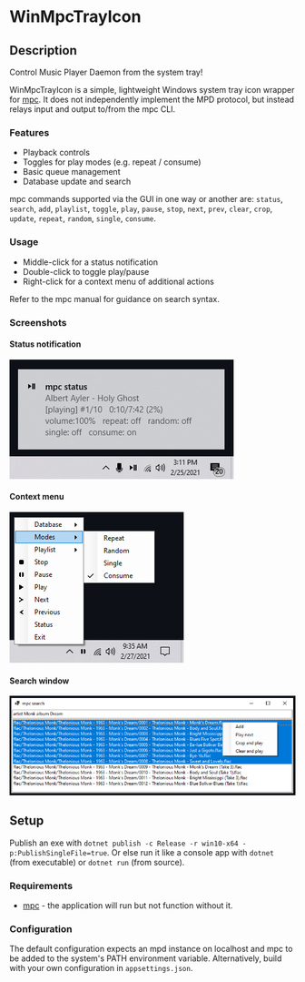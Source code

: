 # WinMpcTrayIcon

## Description
Control Music Player Daemon from the system tray!

WinMpcTrayIcon is a simple, lightweight Windows system tray icon wrapper for [mpc](https://musicpd.org/doc/mpc/html/). It does not independently implement the MPD protocol, but instead relays input and output to/from the mpc CLI.

### Features

* Playback controls
* Toggles for play modes (e.g. repeat / consume)
* Basic queue management
* Database update and search

mpc commands supported via the GUI in one way or another are: `status`, `search`, `add`, `playlist`, `toggle`, `play`, `pause`, `stop`, `next`, `prev`, `clear`, `crop`, `update`, `repeat`, `random`, `single`, `consume`.

### Usage

* Middle-click for a status notification
* Double-click to toggle play/pause
* Right-click for a context menu of additional actions

Refer to the mpc manual for guidance on search syntax.

### Screenshots

#### Status notification
![Status tooltip](https://github.com/clkmsc/WinMpcTrayIcon/blob/master/images/1.png?raw=true)

#### Context menu
![Context menu](https://github.com/clkmsc/WinMpcTrayIcon/blob/master/images/2.png?raw=true)

#### Search window
![Search](https://github.com/clkmsc/WinMpcTrayIcon/blob/master/images/3.png?raw=true)

## Setup

Publish an exe with `dotnet publish -c Release -r win10-x64 -p:PublishSingleFile=true`. Or else run it like a console app with `dotnet` (from executable) or `dotnet run` (from source).

### Requirements

* [mpc](https://www.musicpd.org/download/mpc/0/) - the application will run but not function without it.

### Configuration

The default configuration expects an mpd instance on localhost and mpc to be added to the system's PATH environment variable. Alternatively, build with your own configuration in `appsettings.json`.
